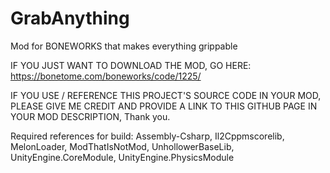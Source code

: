 # GrabAnything
Mod for BONEWORKS that makes everything grippable

IF YOU JUST WANT TO DOWNLOAD THE MOD, GO HERE: https://bonetome.com/boneworks/code/1225/

IF YOU USE / REFERENCE THIS PROJECT'S SOURCE CODE IN YOUR MOD, PLEASE GIVE ME CREDIT AND PROVIDE A LINK TO THIS GITHUB PAGE IN YOUR MOD DESCRIPTION, Thank you.

Required references for build: Assembly-Csharp, Il2Cppmscorelib, MelonLoader, ModThatIsNotMod, UnhollowerBaseLib, UnityEngine.CoreModule, UnityEngine.PhysicsModule
